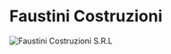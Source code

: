 # Faustini Costruzioni

![Faustini Costruzioni S.R.L](https://firebasestorage.googleapis.com/v0/b/faustinicostruzioni-b5930.appspot.com/o/logo.webp?alt=media&token=18353037-9486-4a2d-bfab-c2a60b6fc890)
